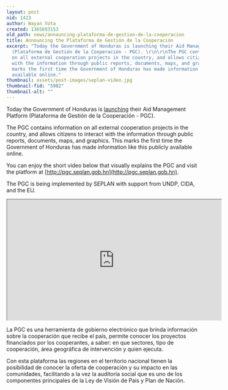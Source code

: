 ```yaml
---
layout: post
nid: 1423
author: Wayan Vota
created: 1365693153
old_path: news/announcing-plataforma-de-gestion-de-la-cooperacion
title: Announcing the Plataforma de Gestión de la Cooperación
excerpt: "Today the Government of Honduras is launching their Aid Management Platform
  (Plataforma de Gestión de la Cooperación - PGC). \r\n\r\nThe PGC contains information
  on all external cooperation projects in the country, and allows citizens to interact
  with the information through public reports, documents, maps, and graphics. This
  marks the first time the Government of Honduras has made information like this publicly
  available online."
thumbnail: assets/post-images/seplan-video.jpg
thumbnail-fid: "5982"
thumbnail-alt: ""
---
```


Today the Government of Honduras is [launching](http://www.seplan.gob.hn/beta/content/seplan-lanza-plataforma-de-gesti%C3%B3n-de-la-cooperaci%C3%B3n) their Aid Management Platform (Plataforma de Gestión de la Cooperación - PGC).

The PGC contains information on all external cooperation projects in the country, and allows citizens to interact with the information through public reports, documents, maps, and graphics. This marks the first time the Government of Honduras has made information like this publicly available online.

You can enjoy the short video below that visually explains the PGC and visit the platform at [http://pgc.seplan.gob.hn](http://pgc.seplan.gob.hn).

The PGC is being implemented by SEPLAN with support from UNDP, CIDA, and the EU.

<iframe height="315" src="http://www.youtube.com/embed/_7gr0DuJiVc?list=UUd36p9ipW7I9fseVjX2angA" width="560"></iframe>

La PGC es una herramienta de gobierno electrónico que brinda información sobre la cooperación que recibe el país, permite conocer los proyectos financiados por los cooperantes, a saber: en que sectores, tipo de cooperación, área geográfica de intervención y quien ejecuta.

Con esta plataforma las regiones en el territorio nacional tienen la posibilidad de conocer la oferta de cooperación y su impacto en las comunidades, facilitando a la vez la auditoria social que es uno de los componentes principales de la Ley de Visión de País y Plan de Nación.
